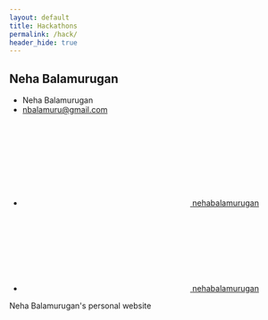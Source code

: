 ```yaml
---
layout: default
title: Hackathons
permalink: /hack/
header_hide: true
---
```

<main class="page-content" aria-label="Content">
</main>
  <!--Footer-->
  <footer class="site-footer h-card">
    <data class="u-url" href="/"></data>
    <div class="wrapper">
      <h2 class="footer-heading">Neha Balamurugan</h2>
      <div class="footer-col-wrapper">
        <div class="footer-col footer-col-1">
          <ul class="contact-list">
            <li class="p-name">Neha Balamurugan</li>
            <li><a class="u-email" href="mailto:nbalamuru@gmail.com">nbalamuru@gmail.com</a></li>
          </ul>
        </div>
        <div class="footer-col footer-col-2">
          <ul class="social-media-list">
            <li><a href="https://github.com/nehabalamurugan"><svg class="svg-icon"><use xlink:href="/assets/minima-social-icons.svg#github"></use></svg> <span class="username">nehabalamurugan</span></a></li>
            <li><a href="https://www.linkedin.com/in/neha-balamurugan"><svg class="svg-icon"><use xlink:href="/assets/minima-social-icons.svg#linkedin"></use></svg> <span class="username">nehabalamurugan</span></a></li>
          </ul>
        </div>
        <div class="footer-col footer-col-3">
          <p>Neha Balamurugan&#39;s personal website</p>
        </div>
      </div>
    </div>
  </footer>